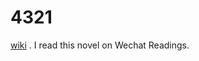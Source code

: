 # 4321
[wiki](https://en.wikipedia.org/wiki/4_3_2_1_(novel))
.
I read this novel on Wechat Readings.
